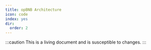 ```yaml
---
title: opBNB Architecture
icon: code
index: yes
dir:
  order: 2
---
```

:::caution 
This is a living document and is susceptible to changes. 
:::